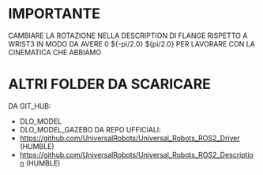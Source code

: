 # IMPORTANTE

CAMBIARE LA ROTAZIONE NELLA DESCRIPTION DI FLANGE RISPETTO A WRIST3 IN MODO DA AVERE 0 ${-pi/2.0} ${pi/2.0} PER LAVORARE CON LA CINEMATICA CHE ABBIAMO 

# ALTRI FOLDER DA SCARICARE
DA GIT_HUB:
- DLO_MODEL
- DLO_MODEL_GAZEBO
DA REPO UFFICIALI:
- https://github.com/UniversalRobots/Universal_Robots_ROS2_Driver (HUMBLE)
- https://github.com/UniversalRobots/Universal_Robots_ROS2_Description (HUMBLE)
